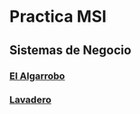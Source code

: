 # Practica MSI

## Sistemas de Negocio

### [El Algarrobo](./practica/el_algarrobo/elAlgarrobo.md)

### [Lavadero](./practica/lavadero/lavadero.md)